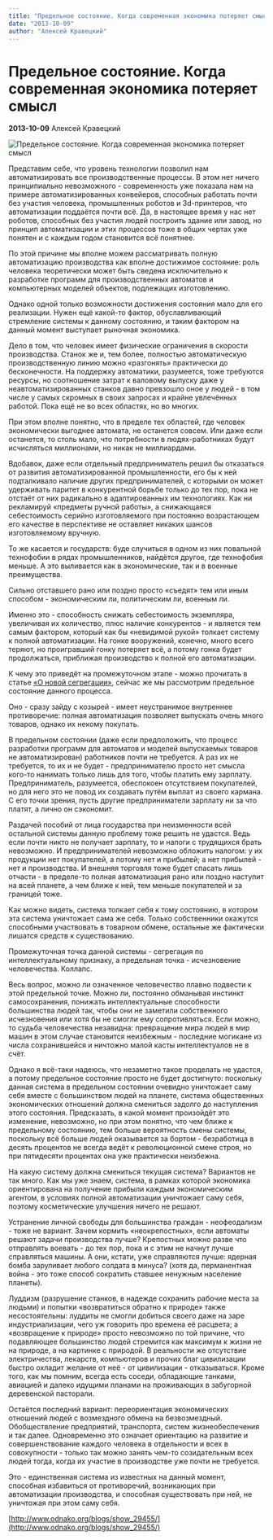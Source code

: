 ```yaml
---
title: "Предельное состояние. Когда современная экономика потеряет смысл"
date: "2013-10-09"
author: "Алексей Кравецкий"
---
```


# Предельное состояние. Когда современная экономика потеряет смысл

**2013-10-09** Алексей Кравецкий

![Предельное состояние. Когда современная экономика потеряет смысл](http://atp.zp.ua/img/image-5.jpg)

Представим себе, что уровень технологии позволил нам автоматизировать все производственные процессы. В этом нет ничего принципиально невозможного - современность уже показала нам на примере автоматизированных конвейеров, способных работать почти без участия человека, промышленных роботов и 3d-принтеров, что автоматизации поддаётся почти всё. Да, в настоящее время у нас нет роботов, способных без участия людей построить здание или завод, но принцип автоматизации и этих процессов тоже в общих чертах уже понятен и с каждым годом становится всё понятнее.

По этой причине мы вполне можем рассматривать полную автоматизацию производства как вполне достижимое состояние: роль человека теоретически может быть сведена исключительно к разработке программ для производственных автоматов и компьютерных моделей объектов, подлежащих изготовлению.

Однако одной только возможности достижения состояния мало для его реализации. Нужен ещё какой-то фактор, обуславливающий стремление системы к данному состоянию, и таким фактором на данный момент выступает рыночная экономика.

Дело в том, что человек имеет физические ограничения в скорости производства. Станок же и, тем более, полностью автоматическую производственную линию можно «разгонять» практически до бесконечности. На поддержку автоматики, разумеется, тоже требуются ресурсы, но соотношение затрат к валовому выпуску даже у неавтоматизированных станков давно превзошло оное у людей - в том числе у самых скромных в своих запросах и крайне увлечённых работой. Пока ещё не во всех областях, но во многих.

При этом вполне понятно, что в пределе тех областей, где человек экономически выгоднее автомата, не останется совсем. Или даже если останется, то столь мало, что потребности в людях-работниках будут исчисляться миллионами, но никак не миллиардами.

Вдобавок, даже если отдельный предприниматель решил бы отказаться от развития автоматизированной промышленности, его бы к ней подталкивало наличие других предпринимателей, с которыми он может удерживать паритет в конкурентной борьбе только до тех пор, пока не отстаёт от них радикально в адаптированных им технологиях. Как ни рекламируй «предметы ручной работы», а снижающаяся себестоимость серийно изготовляемого при постоянно возрастающем его качестве в перспективе не оставляет никаких шансов изготовляемому вручную.

То же касается и государств: буде случиться в одном из них повальной технофобии в рядах промышленников, найдётся другое, где технофобия меньше. А это выливается как в экономические, так и в военные преимущества.

Сильно отставшего рано или поздно просто «съедят» тем или иным способом - экономическим ли, политическим ли, военным ли.

Именно это - способность снижать себестоимость экземпляра, увеличивая их количество, плюс наличие конкурентов - и является тем самым фактором, который как бы «невидимой рукой» толкает систему к полной автоматизации. На гонке вооружений, конечно, много всего теряют, но проигравший гонку потеряет всё, а потому гонка будет продолжаться, приближая производство к полной его автоматизации.

К чему это приведёт на промежуточном этапе - можно прочитать в статье [«О новой сегрегации»](http://www.odnako.org/blogs/show_27148/), сейчас же мы рассмотрим предельное состояние данного процесса.

Оно - сразу зайду с козырей - имеет неустранимое внутреннее противоречие: полная автоматизация позволяет выпускать очень много товаров, однако их некому покупать.

В предельном состоянии (даже если предположить, что процесс разработки программ для автоматов и моделей выпускаемых товаров не автоматизирован) работников почти не требуется. А раз их не требуется, то их и не будет - предпринимателю просто нет смысла кого-то нанимать только лишь для того, чтобы платить ему зарплату. Предприниматель, разумеется, обеспокоен отсутствием покупателей, но для него это не повод их создавать путём выплат из своего кармана. С его точки зрения, пусть другие предприниматели зарплату ни за что платят, а лично он сэкономит.

Раздачей пособий от лица государства при неизменности всей остальной системы данную проблему тоже решить не удастся. Ведь если почти никто не получает зарплату, то и налоги с трудящихся брать невозможно. И предпринимателей невозможно обложить налогом: у их продукции нет покупателей, а потому нет и прибылей; а нет прибылей - нет и производства. И внешняя торговля тоже будет спасать лишь отчасти - в пределе-то полная автоматизация рано или поздно наступит на всей планете, а чем ближе к ней, тем меньше покупателей и за границей тоже.

Как можно видеть, система толкает себя к тому состоянию, в котором эта система уничтожает сама же себя. Только собственники окажутся способными участвовать в товарном обмене, остальные же фактически лишатся средств к существованию.

Промежуточная точка данной системы - сегрегация по интеллектуальному признаку, а предельная точка - исчезновение человечества. Коллапс.

Весь вопрос, можно ли означенное человечество плавно подвести к этой предельной точке. Можно ли, постоянно обманывая инстинкт самосохранения, понижать интеллектуальные способности большинства людей так, чтобы они не заметили собственного исчезновения или хотя бы не смогли ему сопротивляться. Если можно, то судьба человечества незавидна: превращение мира людей в мир машин в этом случае становится неизбежным - последние могикане из числа сохранившейся и ничтожно малой касты интеллектуалов не в счёт.

Однако я всё-таки надеюсь, что незаметно такое проделать не удастся, а потому предельное состояние просто не будет достигнуто: поскольку данная система в предельном состоянии очевидно уничтожает саму себя вместе с большинством людей на планете, система общественных экономических отношений должна смениться задолго до наступления этого состояния. Предсказать, в какой момент произойдёт это изменение, невозможно, но при этом понятно, что чем ближе к предельному состоянию, тем больше вероятность смены системы, поскольку всё больше людей оказывается за бортом - безработица в десять процентов не всегда ведёт к революционной смене строя, но при пятидесяти процентах она уже практически неизбежна.

На какую систему должна смениться текущая система? Вариантов не так много. Как мы уже знаем, система, в рамках которой экономика ориентирована на получение прибыли каждым экономическим агентом, в условиях полной автоматизации уничтожает саму себя, поэтому косметические улучшения ничего не решают.

Устранение личной свободы для большинства граждан - неофеодализм - тоже не вариант. Зачем кормить «неокрепостных», если автоматы решают задачи производства лучше? Крепостных можно разве что отправлять воевать - до тех пор, пока и с этим не начнут лучше справляться машины. А они, кстати, уже справляются лучше: ядерная бомба заруливает любого солдата в минуса? (хотя да, перманентная война - это тоже способ сократить ставшее ненужным население планеты).

Луддизм (разрушение станков, в надежде сохранить рабочие места за людьми) и попытки «возвратиться обратно к природе» также несостоятельны: луддиты не смогли добиться своего даже на заре индустриализации, чего уж говорить про времена её расцвета; а «возвращение к природе» просто невозможно по той причине, что подавляющее большинство людей стремится как максимум к жизни не на природе, а на картинке с природой. В реальности же отсутствие электричества, лекарств, компьютеров и прочих благ цивилизации быстро охладит желание от неё - от цивилизации - отказываться. Кроме того, как мы помним, всегда есть соседи, обладающие танками, авиацией и далеко идущими планами на проживающих в забугорной деревенской пасторали.

Остаётся последний вариант: переориентация экономических отношений людей с возмездного обмена на безвозмездный. Обобществление предприятий, транспорта, систем жизнеобеспечения и так далее. Одновременно это означает ориентацию на развитие и совершенствование каждого человека в отдельности и всех в совокупности - только так можно занять чем-то созидательным всех людей тогда, когда их участие в производстве уже почти не требуется.

Это - единственная система из известных на данный момент, способная избавиться от противоречий, возникающих при автоматизации производства, и способная существовать при ней, не уничтожая при этом саму себя.

[http://www.odnako.org/blogs/show_29455/](http://www.odnako.org/blogs/show_29455/)